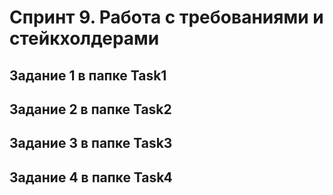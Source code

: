 # Спринт 9. Работа с требованиями и стейкхолдерами

## Задание 1 в папке Task1
## Задание 2 в папке Task2
## Задание 3 в папке Task3
## Задание 4 в папке Task4
